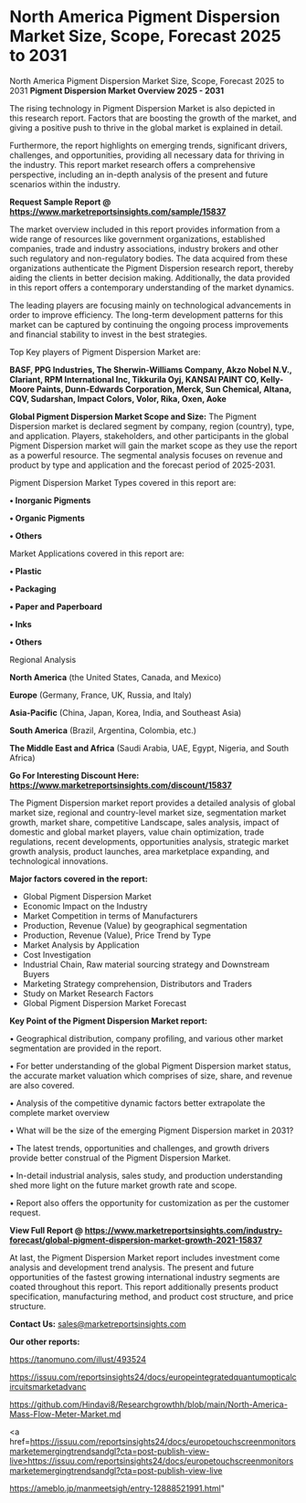 # North America Pigment Dispersion Market Size, Scope, Forecast 2025 to 2031
North America Pigment Dispersion Market Size, Scope, Forecast 2025 to 2031
<Strong> Pigment Dispersion Market Overview 2025 - 2031</strong>

The rising technology in Pigment Dispersion Market is also depicted in this research report. Factors that are boosting the growth of the market, and giving a positive push to thrive in the global market is explained in detail.

Furthermore, the report highlights on emerging trends, significant drivers, challenges, and opportunities, providing all necessary data for thriving in the industry. This report market research offers a comprehensive perspective, including an in-depth analysis of the present and future scenarios within the industry.

<strong>Request Sample Report @ <a href=https://www.marketreportsinsights.com/sample/15837>https://www.marketreportsinsights.com/sample/15837</a></strong>

The market overview included in this report provides information from a wide range of resources like government organizations, established companies, trade and industry associations, industry brokers and other such regulatory and non-regulatory bodies. The data acquired from these organizations authenticate the Pigment Dispersion research report, thereby aiding the clients in better decision making. Additionally, the data provided in this report offers a contemporary understanding of the market dynamics.

The leading players are focusing mainly on technological advancements in order to improve efficiency. The long-term development patterns for this market can be captured by continuing the ongoing process improvements and financial stability to invest in the best strategies.

Top Key players of Pigment Dispersion Market are:

<strong>BASF, PPG Industries, The Sherwin-Williams Company, Akzo Nobel N.V., Clariant, RPM International Inc, Tikkurila Oyj, KANSAI PAINT CO, Kelly-Moore Paints, Dunn-Edwards Corporation, Merck, Sun Chemical, Altana, CQV, Sudarshan, Impact Colors, Volor, Rika, Oxen, Aoke</strong>

<strong><b>Global Pigment Dispersion Market Scope and Size:</b></strong>
The Pigment Dispersion market is declared segment by company, region (country), type, and application. Players, stakeholders, and other participants in the global Pigment Dispersion market will gain the market scope as they use the report as a powerful resource. The segmental analysis focuses on revenue and product by type and application and the forecast period of 2025-2031.

Pigment Dispersion Market Types covered in this report are:

<strong>• Inorganic Pigments

• Organic Pigments

• Others</strong>

Market Applications covered in this report are:

<strong>• Plastic

• Packaging

• Paper and Paperboard

• Inks

• Others</strong> 

Regional Analysis

<strong>North America</strong> (the United States, Canada, and Mexico)

<strong>Europe</strong> (Germany, France, UK, Russia, and Italy)

<strong>Asia-Pacific</strong> (China, Japan, Korea, India, and Southeast Asia)

<strong>South America</strong> (Brazil, Argentina, Colombia, etc.)

<strong>The Middle East and Africa</strong> (Saudi Arabia, UAE, Egypt, Nigeria, and South Africa)

<strong>Go For Interesting Discount Here: <a href=https://www.marketreportsinsights.com/discount/15837>https://www.marketreportsinsights.com/discount/15837</a></strong>

The Pigment Dispersion market report provides a detailed analysis of global market size, regional and country-level market size, segmentation market growth, market share, competitive Landscape, sales analysis, impact of domestic and global market players, value chain optimization, trade regulations, recent developments, opportunities analysis, strategic market growth analysis, product launches, area marketplace expanding, and technological innovations.

<strong><b>Major factors covered in the report:</b></strong>
<ul>
  <li>Global Pigment Dispersion Market </li>
  <li>Economic Impact on the Industry</li>
  <li>Market Competition in terms of Manufacturers</li>
  <li>Production, Revenue (Value) by geographical segmentation</li>
  <li>Production, Revenue (Value), Price Trend by Type</li>
  <li>Market Analysis by Application</li>
  <li>Cost Investigation</li>
  <li>Industrial Chain, Raw material sourcing strategy and Downstream Buyers</li>
  <li>Marketing Strategy comprehension, Distributors and Traders</li>
  <li>Study on Market Research Factors</li>
  <li>Global Pigment Dispersion Market Forecast</li>
</ul>

<strong><b>Key Point of the Pigment Dispersion Market report:</b></strong>

• Geographical distribution, company profiling, and various other market segmentation are provided in the report.

• For better understanding of the global Pigment Dispersion market status, the accurate market valuation which comprises of size, share, and revenue are also covered.

• Analysis of the competitive dynamic factors better extrapolate the complete market overview

• What will be the size of the emerging Pigment Dispersion market in 2031?

• The latest trends, opportunities and challenges, and growth drivers provide better construal of the Pigment Dispersion Market.

• In-detail industrial analysis, sales study, and production understanding shed more light on the future market growth rate and scope.

• Report also offers the opportunity for customization as per the customer request.

<strong><b>View Full Report @ <a href=https://www.marketreportsinsights.com/industry-forecast/global-pigment-dispersion-market-growth-2021-15837>https://www.marketreportsinsights.com/industry-forecast/global-pigment-dispersion-market-growth-2021-15837</a></b></strong>


At last, the Pigment Dispersion Market report includes investment come analysis and development trend analysis. The present and future opportunities of the fastest growing international industry segments are coated throughout this report. This report additionally presents product specification, manufacturing method, and product cost structure, and price structure.

<strong>Contact Us:</strong>
sales@marketreportsinsights.com

<strong>Our other reports:</strong>

<a href=https://tanomuno.com/illust/493524>https://tanomuno.com/illust/493524</a>

<a href=https://issuu.com/reportsinsights24/docs/europeintegratedquantumopticalcircuitsmarketadvanc>https://issuu.com/reportsinsights24/docs/europeintegratedquantumopticalcircuitsmarketadvanc</a>

<a href=https://github.com/Hindavi8/Researchgrowthh/blob/main/North-America-Mass-Flow-Meter-Market.md>https://github.com/Hindavi8/Researchgrowthh/blob/main/North-America-Mass-Flow-Meter-Market.md</a>

<a href=https://issuu.com/reportsinsights24/docs/europetouchscreenmonitorsmarketemergingtrendsandgl?cta=post-publish-view-live>https://issuu.com/reportsinsights24/docs/europetouchscreenmonitorsmarketemergingtrendsandgl?cta=post-publish-view-live</a>

<a href=https://ameblo.jp/manmeetsigh/entry-12888521991.html>https://ameblo.jp/manmeetsigh/entry-12888521991.html</a>"
